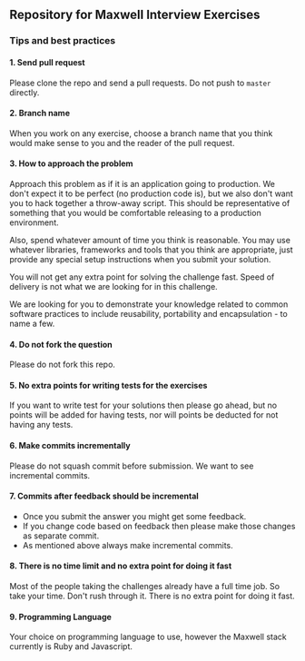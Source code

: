 ## Repository for Maxwell Interview Exercises

### Tips and best practices

#### 1. Send pull request

Please clone the repo and send a pull requests. Do not push to `master` directly.

#### 2. Branch name

When you work on any exercise, choose a branch name that you think would make sense to you and the reader of the pull request.

#### 3. How to approach the problem

Approach this problem as if it is an application going to production.
We don't expect it to be perfect (no production code is), but we also don't want you to hack together a throw-away script.
This should be representative of something that you would be comfortable releasing to a production environment.

Also, spend whatever amount of time you think is reasonable.
You may use whatever libraries, frameworks and tools that you think are appropriate, just provide any special setup instructions when you submit your solution.

You will not get any extra point for solving the challenge fast. Speed of delivery is not what we are looking for in this challenge.

We are looking for you to demonstrate your knowledge related to common software practices to include reusability, portability and encapsulation - to name a few.

#### 4. Do not fork the question

Please do not fork this repo.

#### 5. No extra points for writing tests for the exercises

If you want to write test for your solutions then please go ahead, but no points will be added for having tests, nor will points be deducted for not having any tests.

#### 6. Make commits incrementally

Please do not squash commit before submission. We want to see incremental commits.

#### 7. Commits after feedback should be incremental

- Once you submit the answer you might get some feedback.
- If you change code based on feedback then please make those changes as separate commit.
- As mentioned above always make incremental commits.

#### 8. There is no time limit and no extra point for doing it fast

Most of the people taking the challenges already have a full time job.
So take your time. Don't rush through it. There is no extra point
for doing it fast.

#### 9. Programming Language

Your choice on programming language to use, however the Maxwell stack currently is Ruby and Javascript.
